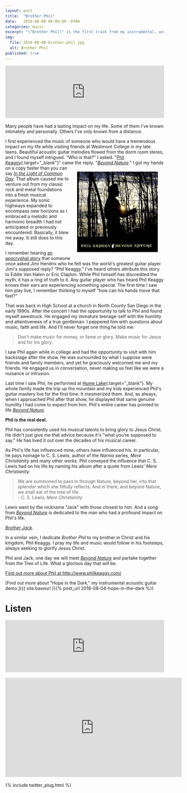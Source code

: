 ```yaml
---
layout: post
title:  "Brother Phil"
date:   2018-08-08 06:00:00 -0700
categories: music
excerpt: "\"Brother Phil\" is the first track from my instrumental, acoustic guitar demo, \"Hope in the Dark.\""
img:
  file: 2018-08-08-brother-phil.jpg
  alt: Brother Phil
published: true
---
```


<iframe width="100%" height="166" scrolling="no" frameborder="no" allow="autoplay" src="https://w.soundcloud.com/player/?url=https%3A//api.soundcloud.com/tracks/480817221&color=%23ff5500&auto_play=false&hide_related=false&show_comments=true&show_user=true&show_reposts=false&show_teaser=true"></iframe>

Many people have had a lasting impact on my life. Some of them I've known intimately and personally. Others I've only known from a distance. 

I first experienced the music of someone who would have a tremendous impact on my life while visiting friends at Westmont College in my late teens. Beautiful acoustic guitar melodies flowed from the dorm room stereo, and I found myself intrigued. "Who is that?" I asked. "[Phil Keaggy](http://www.philkeaggy.com){:target="_blank"}" came the reply. "<em><a href="http://www.philkeaggy.com/discography-1/#block-yui_3_17_2_3_1426278996607_297007" target="_blank">Beyond Nature</a></em>."
<a href="http://www.philkeaggy.com/discography-1/#block-yui_3_17_2_3_1426278996607_297007" target="blank">
  <img src="/assets/phil-keaggy-beyond-nature-cover.jpg" alt="Phil Keaggy, Beyond Nature" style="float: right;padding: 20px;"/>
</a>I got my hands on a copy faster than you can say <em><a href="https://www.youtube.com/watch?v=iSC5pK5CYOw" target="_blank">In the Light of Common Day</a>.</em> That album caused me to venture out from my classic rock and metal foundations into a fresh musical experience. My sonic highways expanded to encompass new horizons as I embraced a melodic and harmonic breadth I had not anticipated or previously encountered. Basically, it blew me away. It still does to this day.

I remember hearing <a href="https://en.wikipedia.org/wiki/Phil_Keaggy#Rumored_comments_by_Jimi_Hendrix_and_others" target="_blank">an apocryphal story</a> that someone once asked Jimi Hendrix who he felt was the world's greatest guitar player. Jimi's supposed reply? "Phil Keaggy." I've heard others attribute this story to Eddie Van Halen or Eric Clapton. While Phil himself has discredited the myth, it has a ring of truth to it. Any guitar player who has heard Phil Keaggy knows their ears are experiencing something special. The first time I saw him play live, I remember thinking to myself "how can his hands move that fast?"

That was back in High School at a church in North County San Diego in the early 1990s. After the concert I had the opportunity to talk to Phil and found myself awestruck. He engaged my immature teenage-self with the humility and attentiveness of a true gentleman. I peppered him with questions about music, faith and life. And I'll never forget one thing he told me:

> Don't make music for money, or fame or glory. Make music for Jesus and for his glory.

I saw Phil again while in college and had the opportunity to visit with him backstage after the show. He was surrounded by what I suppose were friends and family members, and yet he graciously welcomed me and my friends. He engaged us in conversation, never making us feel like we were a nuisance or intrusion.

Last time I saw Phil, he performed at [Hume Lake](http://hume.org){:target="_blank"}. My whole family made the trip up the mountain and my kids experienced Phil's guitar mastery live for the first time. It mesmerized them. And, as always, when I approached Phil after that show, he displayed that same genuine humility I had come to expect from him. Phil's entire career has pointed to life <em><a href="http://www.philkeaggy.com/discography-1/#block-yui_3_17_2_3_1426278996607_297007" target="_blank">Beyond Nature</a></em>. 

<b>Phil is the real deal.</b>

Phil has consistently used his musical talents to bring glory to Jesus Christ. He didn't just give me that advice because it's "what you're supposed to say." He has lived it out over the decades of his musical career.

As Phil's life has influenced mine, others have influenced his. In particular, he pays homage to C. S. Lewis, author of the *Narnia* series, *Mere Christianity* and many other works. Phil conveyed the influence that C. S. Lewis had on his life by naming his album after a quote from Lewis' *Mere Christianity*.

> We are summoned to pass in through Nature, beyond her, into that splendor which she fitfully reflects. And in there, and beyond Nature, we shall eat of the tree of life. <br /> - C. S. Lewis, *Mere Christianity*

Lewis went by the nickname "Jack" with those closest to him. And a song from <em><a href="http://www.philkeaggy.com/discography-1/#block-yui_3_17_2_3_1426278996607_297007" target="_blank">Beyond Nature</a></em> is dedicated to the man who had a profound impact on Phil's life. 

<em><a href="https://www.youtube.com/watch?v=onUXNqLR4Qc" target="_blank">Brother Jack</a></em>. 

In a similar vein, I dedicate *Brother Phil* to my brother in Christ and his kingdom, Phil Keaggy. I pray my life and music would follow in his footsteps, always seeking to glorify Jesus Christ. 

Phil and Jack, one day we will meet <em><a href="http://www.philkeaggy.com/discography-1/#block-yui_3_17_2_3_1426278996607_297007" target="_blank">Beyond Nature</a></em> and partake together from the Tree of Life. What a glorious day that will be.

<a href="http://www.philkeaggy.com/" target="_blank">Find out more about Phil at http://www.philkeaggy.com/</a>

[Find out more about "Hope in the Dark," my instrumental acoustic guitar demo.]({{ site.baseurl }}{% post_url 2018-08-04-hope-in-the-dark %})

# Listen

<p><iframe width="100%" height="166" scrolling="no" frameborder="no" allow="autoplay" src="https://w.soundcloud.com/player/?url=https%3A//api.soundcloud.com/tracks/480817221&color=%23ff5500&auto_play=false&hide_related=false&show_comments=true&show_user=true&show_reposts=false&show_teaser=true"></iframe></p>

<p style="text-align:center">
<iframe width="560" height="315" src="https://www.youtube-nocookie.com/embed/BPZ4qHBQEGI?rel=0&amp;showinfo=1" frameborder="0" allow="autoplay; encrypted-media" allowfullscreen></iframe>
</p>

{% include twitter_plug.html %}
